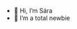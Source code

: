 - 👋 Hi, I’m Sára
- 👀 I’m a total newbie
<!---
Veselykolotoc/Veselykolotoc is a ✨ special ✨ repository because its `README.md` (this file) appears on your GitHub profile.
You can click the Preview link to take a look at your changes.
--->
